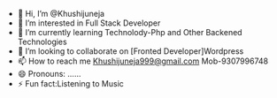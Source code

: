 - 👋 Hi, I’m @Khushijuneja
- 👀 I’m interested in Full Stack Developer
- 🌱 I’m currently learning Technolody-Php and Other Backened Technologies
- 💞️ I’m looking to collaborate on [Fronted Developer]Wordpress
- 📫 How to reach me Khushijuneja999@gmail.com  Mob-9307996748
- 😄 Pronouns:  ...... 
- ⚡ Fun fact:Listening to Music  

<!---
Khushijuneja/Khushijuneja is a ✨ special ✨ repository because its `README.md` (this file) appears on your GitHub profile.
You can click the Preview link to take a look at your changes.
--->
